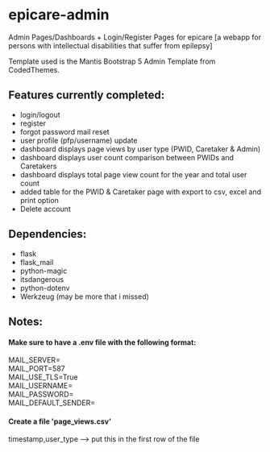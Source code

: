 # epicare-admin
Admin Pages/Dashboards + Login/Register Pages for epicare [a webapp for persons with intellectual disabilities that suffer from epilepsy]

Template used is the Mantis Bootstrap 5 Admin Template from CodedThemes.

## Features currently completed:
- login/logout
- register
- forgot password mail reset
- user profile (pfp/username) update
- dashboard displays page views by user type (PWID, Caretaker & Admin)
- dashboard displays user count comparison between PWIDs and Caretakers
- dashboard displays total page view count for the year and total user count
- added table for the PWID & Caretaker page with export to csv, excel and print option
- Delete account

## Dependencies:
- flask
- flask_mail
- python-magic
- itsdangerous
- python-dotenv
- Werkzeug
(may be more that i missed)

## Notes:
#### Make sure to have a .env file with the following format:
MAIL_SERVER=  
MAIL_PORT=587  
MAIL_USE_TLS=True  
MAIL_USERNAME=  
MAIL_PASSWORD=  
MAIL_DEFAULT_SENDER=  

#### Create a file 'page_views.csv'  
timestamp,user_type --> put this in the first row of the file
